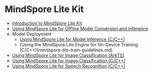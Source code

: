 # MindSpore Lite Kit

- [Introduction to MindSpore Lite Kit](MindSpore-Lite-Kit-Introduction.md)
- [Using MindSpore Lite for Offline Model Conversion and Inference](mindspore-lite-converter-guidelines.md)
- Model Deployment<!--deployment-->
  - [Using MindSpore Lite for Model Inference (C/C++)](mindspore-lite-guidelines.md)
  - [Using the MindSpore Lite Engine for On-Device Training (C/C++)]mindspore-lite-train-guidelines.md)
- [Using MindSpore Lite for Image Classification (ArkTS)](mindspore-guidelines-based-js.md)
- [Using MindSpore Lite for Image Classification (C/C++)](mindspore-guidelines-based-native.md)
- [Using MindSpore Lite for Speech Recognition (C/C++)](mindspore-asr-based-native.md)
